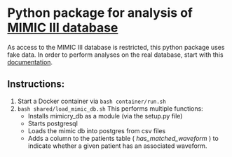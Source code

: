 # Python package for analysis of [MIMIC III database](https://mimic.physionet.org/)

As access to the MIMIC III database is restricted, this python package uses fake data. In order to perform analyses on the real database, start with this [documentation](docs/loading_real_mimic_db.md).

## Instructions:
1. Start a Docker container via ```bash container/run.sh```
2. ```bash shared/load_mimic_db.sh``` This performs multiple functions:
     * Installs mimicry_db as a module (via the setup.py file)
     * Starts postgresql
     * Loads the mimic db into postgres from csv files
     * Adds a column to the patients table (<i> has_matched_waveform </i>) to indicate whether a given patient has an associated waveform.

